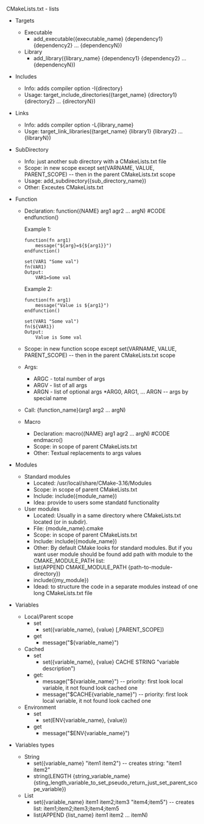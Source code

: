 CMakeLists.txt - lists
* Targets
  * Executable
    * add_executable({executable_name} {dependency1} {dependency2} ... {dependencyN})
  * Library
    * add_library({library_name} {dependency1} {dependency2} ... {dependencyN})
* Includes
  * Info: adds compiler option -I{directory}
  * Usage: target_include_directories({target_name} {directory1} {directory2} ... {directoryN})
* Links
  * Info: adds compiler option -L{library_name}
  * Usge: target_link_libraries({target_name} {library1} {library2} ... {libraryN})
* SubDirectory
  * Info: just another sub directory with a CMakeLists.txt file
  * Scope: in new scope except set(VARNAME, VALUE, PARENT_SCOPE) -- then in the parent CMakeLists.txt scope
  * Usage: add_subdirectory({sub_directory_name})
  * Other: Exceutes CMakeLists.txt
* Function
  * Declaration:
	function({NAME} arg1 agr2 ... argN)
		#CODE
	endfunction()

	Example 1:
	
		function(fn arg1)
			message("${arg}=${${arg1}}")
		endfunction()

		set(VAR1 "Some val")
		fn(VAR1)
		Output:
			VAR1=Some val

	Example 2:
	
		function(fn arg1)
			message("Value is ${arg1}")
		endfunction()

		set(VAR1 "Some val")
		fn(${VAR1})
		Output:
			Value is Some val
  * Scope: in new function scope except set(VARNAME, VALUE, PARENT_SCOPE) -- then in the parent CMakeLists.txt scope
  * Args: 
    * ARGC - total number of args
    * ARGV - list of all args
    * ARGN - list of optional args
    *ARG0, ARG1, ... ARGN -- args by special name
  * Call: {function_name}(arg1 arg2 ... argN)
  * Macro
    * Declaration:
	macro({NAME} arg1 agr2 ... argN)
		#CODE
	endmacro()
    * Scope: in scope of parent CMakeLists.txt
    * Other: Textual replacements to args values
* Modules
  * Standard modules
    * Located: /usr/local/share/CMake-3.16/Modules
    * Scope: in scope of parent CMakeLists.txt
    * Include: include({module_name})
    * Idea: provide to users some standatd functionality
  * User modules
    * Located: Usually in a same directory where CMakeLists.txt located (or in subdir).
    * File: {module_name}.cmake
    * Scope: in scope of parent CMakeLists.txt
    * Include: include({module_name})
    * Other: By default CMake looks for standard modules. But if you want user module should be found add path with module to the  CMAKE_MODULE_PATH list:
    * list(APPEND  CMAKE_MODULE_PATH  {path-to-module-directory})
    * include({my_module})
    * Idead: to structure the code in a separate modules instead of one long CMakeLists.txt file
	
* Variables
  * Local/Parent scope
    * set
      * set({variable_name}, {value} [,PARENT_SCOPE])
    * get
      * message("${variable_name}")
  * Cached
    * set
      * set({variable_name}, {value} CACHE STRING "variable description")
    * get:
      * message("${variable_name}") -- priority: first look local variable, it not found look cached one
      * message("$CACHE{variable_name}") -- priority: first look local variable, it not found look cached one
  * Environment
    * set
      * set(ENV{variable_name}, {value})
    * get
      * message("$ENV{variable_name}")
			
* Variables types
  * String
    * set({variable_name} "item1 item2") -- creates string: "item1 item2"
    * string(LENGTH {string_variable_name} {sting_length_variable_to_set_pseudo_return_just_set_parent_scope_variable})
  * List
    * set({variable_name} item1 item2;item3 "item4;item5") -- creates list: item1;item2;item3;item4;item5
    * list(APPEND {list_name} item1 item2 ... itemN)
